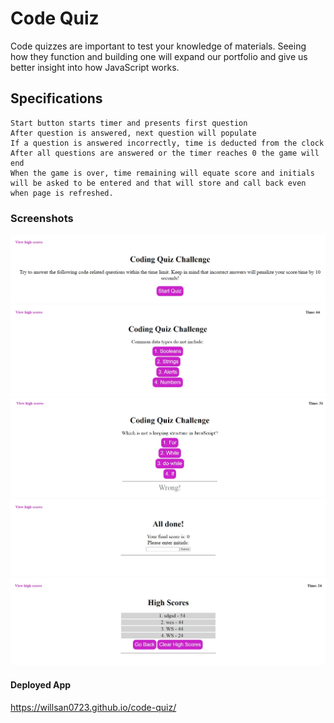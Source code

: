 # Code Quiz

Code quizzes are important to test your knowledge of materials. Seeing how they function and building one will expand our portfolio and give us better insight into how JavaScript works.

## Specifications

```
Start button starts timer and presents first question
After question is answered, next question will populate
If a question is answered incorrectly, time is deducted from the clock
After all questions are answered or the timer reaches 0 the game will end
When the game is over, time remaining will equate score and initials will be asked to be entered and that will store and call back even when page is refreshed.
```
### Screenshots

![](Screenshot_1.jpg)
![](Screenshot_2.jpg)
![](Screenshot_3.jpg)
![](Screenshot_4.jpg)
![](Screenshot_5.jpg)

#### Deployed App
https://willsan0723.github.io/code-quiz/
